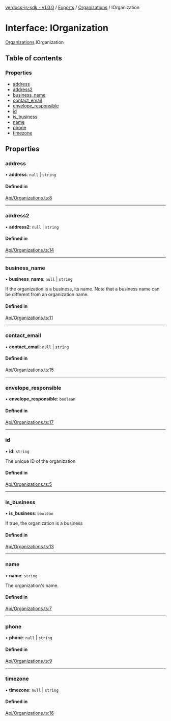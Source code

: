 [verdocs-js-sdk - v1.0.0](../README.md) / [Exports](../modules.md) / [Organizations](../modules/Organizations.md) / IOrganization

# Interface: IOrganization

[Organizations](../modules/Organizations.md).IOrganization

## Table of contents

### Properties

- [address](Organizations.IOrganization.md#address)
- [address2](Organizations.IOrganization.md#address2)
- [business_name](Organizations.IOrganization.md#business_name)
- [contact_email](Organizations.IOrganization.md#contact_email)
- [envelope_responsible](Organizations.IOrganization.md#envelope_responsible)
- [id](Organizations.IOrganization.md#id)
- [is_business](Organizations.IOrganization.md#is_business)
- [name](Organizations.IOrganization.md#name)
- [phone](Organizations.IOrganization.md#phone)
- [timezone](Organizations.IOrganization.md#timezone)

## Properties

### address

• **address**: ``null`` \| `string`

#### Defined in

[Api/Organizations.ts:8](https://github.com/Verdocs/js-sdk/blob/458266e/src/Api/Organizations.ts#L8)

___

### address2

• **address2**: ``null`` \| `string`

#### Defined in

[Api/Organizations.ts:14](https://github.com/Verdocs/js-sdk/blob/458266e/src/Api/Organizations.ts#L14)

___

### business\_name

• **business\_name**: ``null`` \| `string`

If the organization is a business, its name. Note that a business name can be different from an organization name.

#### Defined in

[Api/Organizations.ts:11](https://github.com/Verdocs/js-sdk/blob/458266e/src/Api/Organizations.ts#L11)

___

### contact\_email

• **contact\_email**: ``null`` \| `string`

#### Defined in

[Api/Organizations.ts:15](https://github.com/Verdocs/js-sdk/blob/458266e/src/Api/Organizations.ts#L15)

___

### envelope\_responsible

• **envelope\_responsible**: `boolean`

#### Defined in

[Api/Organizations.ts:17](https://github.com/Verdocs/js-sdk/blob/458266e/src/Api/Organizations.ts#L17)

___

### id

• **id**: `string`

The unique ID of the organization

#### Defined in

[Api/Organizations.ts:5](https://github.com/Verdocs/js-sdk/blob/458266e/src/Api/Organizations.ts#L5)

___

### is\_business

• **is\_business**: `boolean`

If true, the organization is a business

#### Defined in

[Api/Organizations.ts:13](https://github.com/Verdocs/js-sdk/blob/458266e/src/Api/Organizations.ts#L13)

___

### name

• **name**: `string`

The organization's name.

#### Defined in

[Api/Organizations.ts:7](https://github.com/Verdocs/js-sdk/blob/458266e/src/Api/Organizations.ts#L7)

___

### phone

• **phone**: ``null`` \| `string`

#### Defined in

[Api/Organizations.ts:9](https://github.com/Verdocs/js-sdk/blob/458266e/src/Api/Organizations.ts#L9)

___

### timezone

• **timezone**: ``null`` \| `string`

#### Defined in

[Api/Organizations.ts:16](https://github.com/Verdocs/js-sdk/blob/458266e/src/Api/Organizations.ts#L16)
